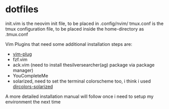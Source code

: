# dotfiles

init.vim is the neovim init file, to be placed in .config/nvim/
tmux.conf is the tmux configuration file, to be placed inside the home-directory as .tmux.conf

Vim Plugins that need some additional installation steps are:
* [vim-plug](https://github.com/junegunn/vim-plug)
* fzf.vim
* ack.vim (need to install thesilversearcher(ag) package via package manager)
* YouCompleteMe 
* solarized, need to set the terminal colorscheme too, i think i used [dircolors-solarized](https://github.com/seebi/dircolors-solarized)

A more detailed installation manual will follow once i need to setup my environment the next time

